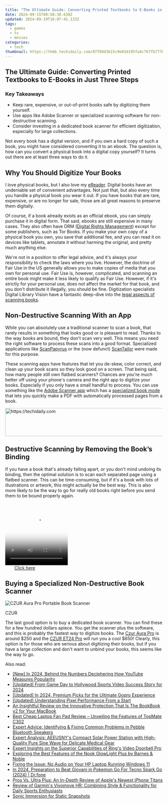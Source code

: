```yaml
---
title: "The Ultimate Guide: Converting Printed Textbooks to E-Books in Just Three Steps"
date: 2024-09-15T08:58:30.638Z
updated: 2024-09-19T16:07:41.133Z
tags:
  - games
  - tv
  - movies
categories:
  - tech
thumbnail: https://thmb.techidaily.com/87f89d3b15c9e03d195fa4c767fb7770437292a210562c1ab5e7ca0ee4b18377.jpg
---
```


## The Ultimate Guide: Converting Printed Textbooks to E-Books in Just Three Steps

### Key Takeaways

* Keep rare, expensive, or out-of-print books safe by digitizing them yourself.
* Use apps like Adobe Scanner or specialized scanning software for non-destructive scanning.
* Consider investing in a dedicated book scanner for efficient digitization, especially for large collections.

 Not every book has a digital version, and if you own a hard copy of such a book, you might have considered converting it to an ebook. The question is, how can you convert a physical book into a digital copy yourself? It turns out there are at least three ways to do it.

##  Why You Should Digitize Your Books

 I love physical books, but I also love my [eReader](https://video-capture.techidaily.com/new-transforming-footage-your-guide-to-ken-burns-in-camtasa-9/). Digital books have an undeniable set of convenient advantages. Not just that, but also every time you handle a physical book you wear it out. If you have books that are rare, expensive, or are no longer for sale, those are all great reasons to preserve them digitally.

 Of course, if a book already exists as an official ebook, you can simply purchase it in digital form. That said, ebooks are still expensive in many cases. They also often have DRM ([Digital Rights Management](https://youtube-webster.techidaily.com/ed-leveraging-your-smartphone-a-2024-tutorial-on-youtubing-money/)) except for some publishers, such as Tor Books. If you make your own copy of a physical book you own, you save that additional fee, and you can read it on devices like tablets, annotate it without harming the original, and pretty much anything else.

 We're not in a position to offer legal advice, and it's always your responsibility to check the laws where you live. However, the doctrine of Fair Use in the US generally allows you to make copies of media that you own for personal use. Fair Use is, however, complicated, and scanning an entire book might make it less likely to qualify as Fair Use. However, if it's strictly for your personal use, does not affect the market for that book, and you don't distribute it illegally, you should be fine. Digitization specialists Digital Library Vision have a fantastic deep-dive into the [legal aspects of scanning books](https://www.libraryvision.org/digitization/book-scanning-legality/).

##  Non-Destructive Scanning With an App

 While you can absolutely use a traditional scanner to scan a book, that rarely results in something that looks good or is pleasant to read. Thanks to the way books are bound, they don't scan very well. This means you need the right software to process these scans into a good format. Specialized applications like [ScanPapyrus](https://scanpapyrus.com/) or the (now defunct) [ScanTailor](https://scantailor.org/) were made for this purpose.

 These scanning apps have features that let you de-skew, color correct, and clean up your book scans so they look good on a screen. That being said, how many people still own flatbed scanners? Chances are you're much better off using your phone's camera and the right app to digitize your books. Especially if you only have a small handful to process. You can use something like the [Adobe Scanner app](https://www.adobe.com/acrobat/mobile/scanner-app.html) which has a [specialized book mode](https://www.adobe.com/acrobat/hub/scan-digitize-textbooks.html) that lets you quickly make a PDF with automatically processed pages from a book.

<!-- affiliate ads begin -->
<a href="https://appsumo.8odi.net/c/5597632/2094429/7443" target="_top" id="2094429">
  <img src="//a.impactradius-go.com/display-ad/7443-2094429" border="0" alt="https://techidaily.com" width="728" height="90"/>
</a>
<img height="0" width="0" src="https://appsumo.8odi.net/i/5597632/2094429/7443" style="position:absolute;visibility:hidden;" border="0" />
<!-- affiliate ads end -->

##  Destructive Scanning by Removing the Book’s Binding

 If you have a book that's already falling apart, or you don't mind undoing its binding, then the optimal solution is to scan each separated page using a flatbed scanner. This can be time-consuming, but if it's a book with lots of illustrations or artwork, this might actually be the best way. This is also more likely to be the way to go for really old books right before you send them to be bound properly again.

<!-- affiliate ads begin -->
<span id="1328683">
					<video width="200" height="200" style="cursor:pointer"
           poster="//a.impactradius-go.com/display-clicktoplayimage/1328683.png"
           onclick="if(!this.playClicked){this.play();this.setAttribute('controls',true);this.playClicked=true;}">
	   <source src="//a.impactradius-go.com/display-ad/15852-1328683">
	   <img src="//a.impactradius-go.com/display-clicktoplayimage/1328683.png" style="border: none; height: 100%; width: 100%; object-fit: contain">
	</video>
	<div style="width:125px;text-align:center"><a href="javascript:window.open(decodeURIComponent('https%3A%2F%2Fthefitville.pxf.io%2Fc%2F5597632%2F1328683%2F15852'), '_blank');void(0);">Click here</a></div>
</span>
<img height="0" width="0" src="https://imp.pxf.io/i/5597632/1328683/15852" style="position:absolute;visibility:hidden;" border="0" />
<!-- affiliate ads end -->

##  Buying a Specialized Non-Destructive Book Scanner

![CZUR Aura Pro Portable Book Scanner](https://static1.howtogeekimages.com/wordpress/wp-content/uploads/2024/07/czur.jpg) 

CZUR

 The last good option is to buy a dedicated book scanner. You can find these for a few hundred dollars apiece. You get the scanner plus the software, and this is probably the fastest way to digitize books. The [Czur Aura Pro](https://www.amazon.com/CZUR-Auto-Flatten-Fingerprint-Technologies-Multi-Language/dp/B0B2WBG8P9/?tag=hotoge-20&ascsubtag=UUhtgUeUpU2004023&asc%5Frefurl=https%3A%2F%2Fwww.howtogeek.com%2Fways-to-digitize-your-physical-books%2F&asc%5Fcampaign=Evergreen) is around $250 and the [CZUR ET24 Pro](https://www.amazon.com/CZUR-Professional-Document-Auto-Flatten-Languages/dp/B0BM92YPHW/?tag=hotoge-20&ascsubtag=UUhtgUeUpU2004023&asc%5Frefurl=https%3A%2F%2Fwww.howtogeek.com%2Fways-to-digitize-your-physical-books%2F&asc%5Fcampaign=Evergreen) will run you a cool $650! Clearly, this option is for those who are serious about digitizing their books, but if you have a large collection and don't want to unbind your books, this seems like the way to go.

<ins class="adsbygoogle"
     style="display:block"
     data-ad-format="autorelaxed"
     data-ad-client="ca-pub-7571918770474297"
     data-ad-slot="1223367746"></ins>

<ins class="adsbygoogle"
     style="display:block"
     data-ad-client="ca-pub-7571918770474297"
     data-ad-slot="8358498916"
     data-ad-format="auto"
     data-full-width-responsive="true"></ins>

<span class="atpl-alsoreadstyle">Also read:</span>
<div><ul>
<li><a href="https://facebook-video-footage.techidaily.com/new-in-2024-behind-the-numbers-deciphering-how-youtube-measures-popularity/"><u>[New] In 2024, Behind the Numbers Deciphering How YouTube Measures Popularity</u></a></li>
<li><a href="https://eaxpv-info.techidaily.com/updated-from-game-day-to-hollywood-sports-video-success-story-for-2024/"><u>[Updated] From Game Day to Hollywood Sports Video Success Story for 2024</u></a></li>
<li><a href="https://vp-tips.techidaily.com/updated-in-2024-premium-picks-for-the-ultimate-gopro-experience/"><u>[Updated] In 2024, Premium Picks for the Ultimate Gopro Experience</u></a></li>
<li><a href="https://some-approaches.techidaily.com/updated-understanding-pixel-performance-from-a-start/"><u>[Updated] Understanding Pixel Performance From a Start</u></a></li>
<li><a href="https://buynow-help.techidaily.com/an-insightful-review-on-the-innovative-protection-that-is-the-bookbook-v2-for-your-macbook/"><u>An Insightful Review on the Innovative Protection That Is The BookBook v2 for Your MacBook</u></a></li>
<li><a href="https://buynow-help.techidaily.com/best-cheap-laptop-fan-pad-review-unveiling-the-features-of-topmate-c302/"><u>Best Cheap Laptop Fan Pad Review – Unveiling the Features of TopMate C302</u></a></li>
<li><a href="https://sound-issues.techidaily.com/expert-advice-identifying-and-fixing-common-problems-in-pebble-bluetooth-speakers/"><u>Expert Advice: Identifying & Fixing Common Problems in Pebble Bluetooth Speakers</u></a></li>
<li><a href="https://buynow-help.techidaily.com/expert-analysis-aeeusnys-compact-solar-power-station-with-high-quality-pure-sine-wave-for-delicate-medical-gear/"><u>Expert Analysis: AEEUSNY's Compact Solar Power Station with High-Quality Pure Sine Wave for Delicate Medical Gear</u></a></li>
<li><a href="https://buynow-marvelous.techidaily.com/expert-insights-on-the-superior-capabilities-of-rings-video-doorbell-pro/"><u>Expert Insights on the Superior Capabilities of Ring's Video Doorbell Pro</u></a></li>
<li><a href="https://buynow-help.techidaily.com/exploring-the-best-features-of-the-nook-glowlight-plus-by-barnes-and-noble/"><u>Exploring the Best Features of the Nook GlowLight Plus by Barnes & Noble</u></a></li>
<li><a href="https://sound-issues.techidaily.com/fixing-the-issue-no-audio-on-your-hp-laptop-running-windows-11/"><u>Fixing the Issue: No Audio on Your HP Laptop Running Windows 11</u></a></li>
<li><a href="https://android-pokemon-go.techidaily.com/in-2024-preparation-to-beat-giovani-in-pokemon-go-for-tecno-spark-go-2024-drfone-by-drfone-virtual-android/"><u>In 2024, Preparation to Beat Giovani in Pokemon Go For Tecno Spark Go (2024) | Dr.fone</u></a></li>
<li><a href="https://buynow-help.techidaily.com/pros-vs-ultra-plus-an-in-depth-review-of-apples-newest-iphone-titans/"><u>Pros Vs. Ultra Plus: An In-Depth Review of Apple's Newest iPhone Titans</u></a></li>
<li><a href="https://buynow-help.techidaily.com/review-of-garmins-vivomove-hr-combining-style-and-functionality-for-daily-sports-enthusiasts/"><u>Review of Garmin's Vivomove HR: Combining Style & Functionality for Daily Sports Enthusiasts</u></a></li>
<li><a href="https://fox-friendly.techidaily.com/sonic-immersion-for-static-snapshots/"><u>Sonic Immersion for Static Snapshots</u></a></li>
</ul></div>

